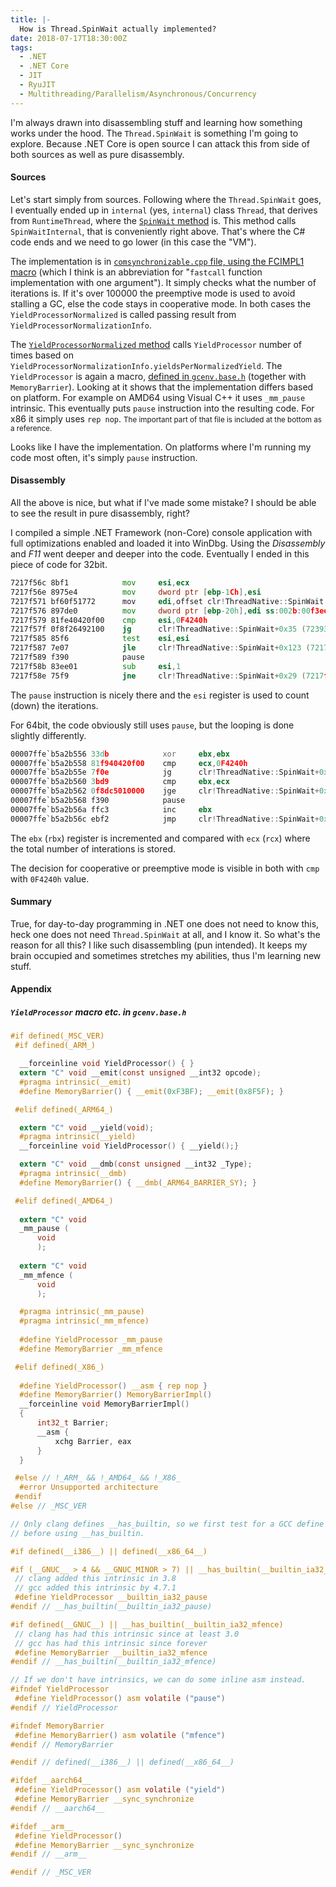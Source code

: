 ```yaml
---
title: |-
  How is Thread.SpinWait actually implemented?
date: 2018-07-17T18:30:00Z
tags:
  - .NET
  - .NET Core
  - JIT
  - RyuJIT
  - Multithreading/Parallelism/Asynchronous/Concurrency
---
```

I'm always drawn into disassembling stuff and learning how something works under the hood. The `Thread.SpinWait` is something I'm going to explore. Because .NET Core is open source I can attack this from side of both sources as well as pure disassembly.

<!-- excerpt -->

#### Sources

Let's start simply from sources. Following where the `Thread.SpinWait` goes, I eventually ended up in `internal` (yes, `internal`) class `Thread`, that derives from `RuntimeThread`, where the [`SpinWait` method][1] is. This method calls `SpinWaitInternal`, that is conveniently right above. That's where the C# code ends and we need to go lower (in this case the "VM").

The implementation is in [`comsynchronizable.cpp` file, using the FCIMPL1 macro][3] (which I think is an abbreviation for "`fastcall` function implementation with one argument"). It simply checks what the number of iterations is. If it's over 100000 the preemptive mode is used to avoid stalling a GC, else the code stays in cooperative mode. In both cases the `YieldProcessorNormalized` is called passing result from `YieldProcessorNormalizationInfo`.

The [`YieldProcessorNormalized` method][4] calls `YieldProcessor` number of times based on `YieldProcessorNormalizationInfo.yieldsPerNormalizedYield`. The `YieldProcessor` is again a macro, [defined in `gcenv.base.h`][5] (together with `MemoryBarrier`). Looking at it shows that the implementation differs based on platform. For example on AMD64 using Visual C++ it uses `_mm_pause` intrinsic. This eventually puts `pause` instruction into the resulting code. For x86 it simply uses `rep nop`. <small>The important part of that file is included at the bottom as a reference.</small>

Looks like I have the implementation. On platforms where I'm running my code most often, it's simply `pause` instruction.

#### Disassembly

All the above is nice, but what if I've made some mistake? I should be able to see the result in pure disassembly, right? 

I compiled a simple .NET Framework (non-Core) console application with full optimizations enabled and loaded it into WinDbg. Using the _Disassembly_ and _F11_ went deeper and deeper into the code. Eventually I ended in this piece of code for 32bit.

```asm
7217f56c 8bf1            mov     esi,ecx
7217f56e 8975e4          mov     dword ptr [ebp-1Ch],esi
7217f571 bf60f51772      mov     edi,offset clr!ThreadNative::SpinWait (7217f560)
7217f576 897de0          mov     dword ptr [ebp-20h],edi ss:002b:00f3ee58=00000000
7217f579 81fe40420f00    cmp     esi,0F4240h
7217f57f 0f8f26492100    jg      clr!ThreadNative::SpinWait+0x35 (72393eab)
7217f585 85f6            test    esi,esi
7217f587 7e07            jle     clr!ThreadNative::SpinWait+0x123 (7217f590)
7217f589 f390            pause
7217f58b 83ee01          sub     esi,1
7217f58e 75f9            jne     clr!ThreadNative::SpinWait+0x29 (7217f589)
```

The `pause` instruction is nicely there and the `esi` register is used to count (down) the iterations.

For 64bit, the code obviously still uses `pause`, but the looping is done slightly differently.

```asm
00007ffe`b5a2b556 33db            xor     ebx,ebx
00007ffe`b5a2b558 81f940420f00    cmp     ecx,0F4240h
00007ffe`b5a2b55e 7f0e            jg      clr!ThreadNative::SpinWait+0x4e (00007ffe`b5a2b56e)
00007ffe`b5a2b560 3bd9            cmp     ebx,ecx
00007ffe`b5a2b562 0f8dc5010000    jge     clr!ThreadNative::SpinWait+0x20d (00007ffe`b5a2b72d)
00007ffe`b5a2b568 f390            pause
00007ffe`b5a2b56a ffc3            inc     ebx
00007ffe`b5a2b56c ebf2            jmp     clr!ThreadNative::SpinWait+0x40 (00007ffe`b5a2b560)
```

The `ebx` (`rbx`) register is incremented and compared with `ecx` (`rcx`) where the total number of interations is stored.

The decision for cooperative or preemptive mode is visible in both with `cmp` with `0F4240h` value.

#### Summary

True, for day-to-day programming in .NET one does not need to know this, heck one does not need `Thread.SpinWait` at all, and I know it. So what's the reason for all this? I like such disassembling (pun intended). It keeps my brain occupied and sometimes stretches my abilities, thus I'm learning new stuff.

#### Appendix

##### `YieldProcessor` macro etc. in `gcenv.base.h`

```c
#if defined(_MSC_VER) 
 #if defined(_ARM_)

  __forceinline void YieldProcessor() { }
  extern "C" void __emit(const unsigned __int32 opcode);
  #pragma intrinsic(__emit)
  #define MemoryBarrier() { __emit(0xF3BF); __emit(0x8F5F); }

 #elif defined(_ARM64_)

  extern "C" void __yield(void);
  #pragma intrinsic(__yield)
  __forceinline void YieldProcessor() { __yield();}

  extern "C" void __dmb(const unsigned __int32 _Type);
  #pragma intrinsic(__dmb)
  #define MemoryBarrier() { __dmb(_ARM64_BARRIER_SY); }

 #elif defined(_AMD64_)
  
  extern "C" void
  _mm_pause (
      void
      );
  
  extern "C" void
  _mm_mfence (
      void
      );

  #pragma intrinsic(_mm_pause)
  #pragma intrinsic(_mm_mfence)
  
  #define YieldProcessor _mm_pause
  #define MemoryBarrier _mm_mfence

 #elif defined(_X86_)
  
  #define YieldProcessor() __asm { rep nop }
  #define MemoryBarrier() MemoryBarrierImpl()
  __forceinline void MemoryBarrierImpl()
  {
      int32_t Barrier;
      __asm {
          xchg Barrier, eax
      }
  }

 #else // !_ARM_ && !_AMD64_ && !_X86_
  #error Unsupported architecture
 #endif
#else // _MSC_VER

// Only clang defines __has_builtin, so we first test for a GCC define
// before using __has_builtin.

#if defined(__i386__) || defined(__x86_64__)

#if (__GNUC__ > 4 && __GNUC_MINOR > 7) || __has_builtin(__builtin_ia32_pause)
 // clang added this intrinsic in 3.8
 // gcc added this intrinsic by 4.7.1
 #define YieldProcessor __builtin_ia32_pause
#endif // __has_builtin(__builtin_ia32_pause)

#if defined(__GNUC__) || __has_builtin(__builtin_ia32_mfence)
 // clang has had this intrinsic since at least 3.0
 // gcc has had this intrinsic since forever
 #define MemoryBarrier __builtin_ia32_mfence
#endif // __has_builtin(__builtin_ia32_mfence)

// If we don't have intrinsics, we can do some inline asm instead.
#ifndef YieldProcessor
 #define YieldProcessor() asm volatile ("pause")
#endif // YieldProcessor

#ifndef MemoryBarrier
 #define MemoryBarrier() asm volatile ("mfence")
#endif // MemoryBarrier

#endif // defined(__i386__) || defined(__x86_64__)

#ifdef __aarch64__
 #define YieldProcessor() asm volatile ("yield")
 #define MemoryBarrier __sync_synchronize
#endif // __aarch64__

#ifdef __arm__
 #define YieldProcessor()
 #define MemoryBarrier __sync_synchronize
#endif // __arm__

#endif // _MSC_VER
```

[1]: https://github.com/dotnet/coreclr/blob/0fbd855e38bc3ec269479b5f6bf561dcfd67cbb6/src/System.Private.CoreLib/src/System/Threading/Thread.cs#L325
[2]: https://github.com/dotnet/coreclr/blob/0fbd855e38bc3ec269479b5f6bf561dcfd67cbb6/src/System.Private.CoreLib/src/System/Threading/Thread.cs#L321
[3]: https://github.com/dotnet/coreclr/blob/0fbd855e38bc3ec269479b5f6bf561dcfd67cbb6/src/vm/comsynchronizable.cpp#L1648
[4]: https://github.com/dotnet/coreclr/blob/0fbd855e38bc3ec269479b5f6bf561dcfd67cbb/src/vm/yieldprocessornormalized.h#L36
[5]: https://github.com/dotnet/coreclr/blob/0fbd855e38bc3ec269479b5f6bf561dcfd67cbb/src/gc/env/gcenv.base.h#L161